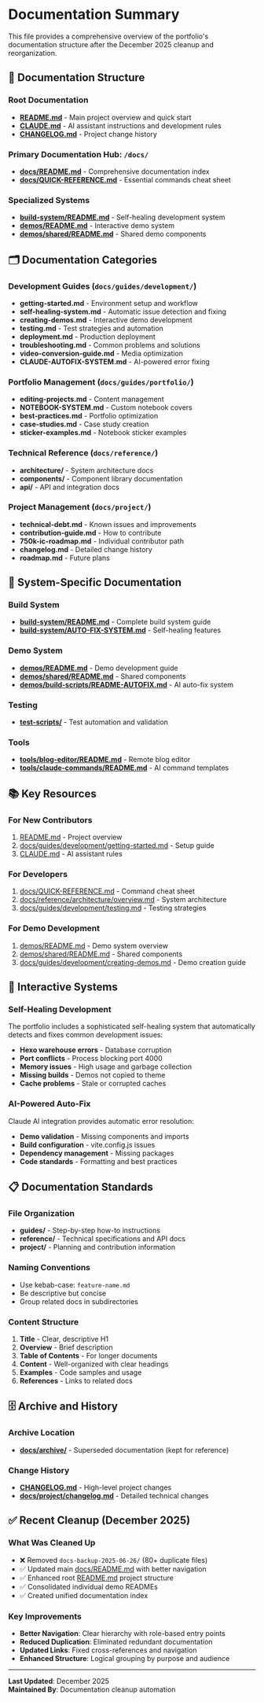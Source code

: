 # Documentation Summary

This file provides a comprehensive overview of the portfolio's documentation structure after the December 2025 cleanup and reorganization.

## 📁 Documentation Structure

### Root Documentation
- **[README.md](./README.md)** - Main project overview and quick start
- **[CLAUDE.md](./CLAUDE.md)** - AI assistant instructions and development rules
- **[CHANGELOG.md](./CHANGELOG.md)** - Project change history

### Primary Documentation Hub: `/docs/`
- **[docs/README.md](./docs/README.md)** - Comprehensive documentation index
- **[docs/QUICK-REFERENCE.md](./docs/QUICK-REFERENCE.md)** - Essential commands cheat sheet

### Specialized Systems
- **[build-system/README.md](./build-system/README.md)** - Self-healing development system
- **[demos/README.md](./demos/README.md)** - Interactive demo system
- **[demos/shared/README.md](./demos/shared/README.md)** - Shared demo components

## 🗂️ Documentation Categories

### Development Guides (`docs/guides/development/`)
- **getting-started.md** - Environment setup and workflow
- **self-healing-system.md** - Automatic issue detection and fixing
- **creating-demos.md** - Interactive demo development
- **testing.md** - Test strategies and automation
- **deployment.md** - Production deployment
- **troubleshooting.md** - Common problems and solutions
- **video-conversion-guide.md** - Media optimization
- **CLAUDE-AUTOFIX-SYSTEM.md** - AI-powered error fixing

### Portfolio Management (`docs/guides/portfolio/`)
- **editing-projects.md** - Content management
- **NOTEBOOK-SYSTEM.md** - Custom notebook covers
- **best-practices.md** - Portfolio optimization
- **case-studies.md** - Case study creation
- **sticker-examples.md** - Notebook sticker examples

### Technical Reference (`docs/reference/`)
- **architecture/** - System architecture docs
- **components/** - Component library documentation
- **api/** - API and integration docs

### Project Management (`docs/project/`)
- **technical-debt.md** - Known issues and improvements
- **contribution-guide.md** - How to contribute
- **750k-ic-roadmap.md** - Individual contributor path
- **changelog.md** - Detailed change history
- **roadmap.md** - Future plans

## 🚀 System-Specific Documentation

### Build System
- **[build-system/README.md](./build-system/README.md)** - Complete build system guide
- **[build-system/AUTO-FIX-SYSTEM.md](./build-system/AUTO-FIX-SYSTEM.md)** - Self-healing features

### Demo System
- **[demos/README.md](./demos/README.md)** - Demo development guide
- **[demos/shared/README.md](./demos/shared/README.md)** - Shared components
- **[demos/build-scripts/README-AUTOFIX.md](./demos/build-scripts/README-AUTOFIX.md)** - AI auto-fix system

### Testing
- **[test-scripts/](./test-scripts/)** - Test automation and validation

### Tools
- **[tools/blog-editor/README.md](./tools/blog-editor/README.md)** - Remote blog editor
- **[tools/claude-commands/README.md](./tools/claude-commands/README.md)** - AI command templates

## 📚 Key Resources

### For New Contributors
1. [README.md](./README.md) - Project overview
2. [docs/guides/development/getting-started.md](./docs/guides/development/getting-started.md) - Setup guide
3. [CLAUDE.md](./CLAUDE.md) - AI assistant rules

### For Developers
1. [docs/QUICK-REFERENCE.md](./docs/QUICK-REFERENCE.md) - Command cheat sheet
2. [docs/reference/architecture/overview.md](./docs/reference/architecture/overview.md) - System architecture
3. [docs/guides/development/testing.md](./docs/guides/development/testing.md) - Testing strategies

### For Demo Development
1. [demos/README.md](./demos/README.md) - Demo system overview
2. [demos/shared/README.md](./demos/shared/README.md) - Shared components
3. [docs/guides/development/creating-demos.md](./docs/guides/development/creating-demos.md) - Demo creation guide

## 🔧 Interactive Systems

### Self-Healing Development
The portfolio includes a sophisticated self-healing system that automatically detects and fixes common development issues:
- **Hexo warehouse errors** - Database corruption
- **Port conflicts** - Process blocking port 4000
- **Memory issues** - High usage and garbage collection
- **Missing builds** - Demos not copied to theme
- **Cache problems** - Stale or corrupted caches

### AI-Powered Auto-Fix
Claude AI integration provides automatic error resolution:
- **Demo validation** - Missing components and imports
- **Build configuration** - vite.config.js issues
- **Dependency management** - Missing packages
- **Code standards** - Formatting and best practices

## 📋 Documentation Standards

### File Organization
- **guides/** - Step-by-step how-to instructions
- **reference/** - Technical specifications and API docs
- **project/** - Planning and contribution information

### Naming Conventions
- Use kebab-case: `feature-name.md`
- Be descriptive but concise
- Group related docs in subdirectories

### Content Structure
1. **Title** - Clear, descriptive H1
2. **Overview** - Brief description
3. **Table of Contents** - For longer documents
4. **Content** - Well-organized with clear headings
5. **Examples** - Code samples and usage
6. **References** - Links to related docs

## 🗄️ Archive and History

### Archive Location
- **[docs/archive/](./docs/archive/)** - Superseded documentation (kept for reference)

### Change History
- **[CHANGELOG.md](./CHANGELOG.md)** - High-level project changes
- **[docs/project/changelog.md](./docs/project/changelog.md)** - Detailed technical changes

## ✅ Recent Cleanup (December 2025)

### What Was Cleaned Up
- ❌ Removed `docs-backup-2025-06-26/` (80+ duplicate files)
- ✅ Updated main [docs/README.md](./docs/README.md) with better navigation
- ✅ Enhanced root [README.md](./README.md) project structure
- ✅ Consolidated individual demo READMEs
- ✅ Created unified documentation index

### Key Improvements
- **Better Navigation**: Clear hierarchy with role-based entry points
- **Reduced Duplication**: Eliminated redundant documentation
- **Updated Links**: Fixed cross-references and navigation
- **Enhanced Structure**: Logical grouping by purpose and audience

---

**Last Updated**: December 2025  
**Maintained By**: Documentation cleanup automation